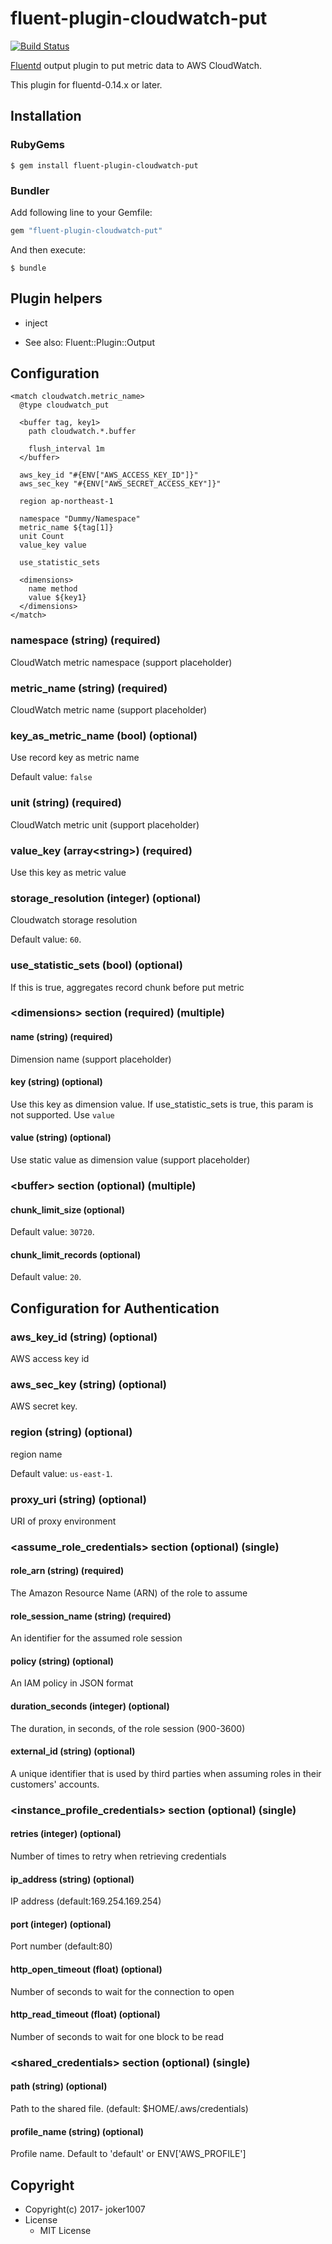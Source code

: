 # fluent-plugin-cloudwatch-put
[![Build Status](https://travis-ci.org/joker1007/fluent-plugin-cloudwatch-put.svg?branch=master)](https://travis-ci.org/joker1007/fluent-plugin-cloudwatch-put)

[Fluentd](http://fluentd.org/) output plugin to put metric data to AWS CloudWatch.

This plugin for fluentd-0.14.x or later.

## Installation

### RubyGems

```
$ gem install fluent-plugin-cloudwatch-put
```

### Bundler

Add following line to your Gemfile:

```ruby
gem "fluent-plugin-cloudwatch-put"
```

And then execute:

```
$ bundle
```

## Plugin helpers

* inject

* See also: Fluent::Plugin::Output

## Configuration

```
<match cloudwatch.metric_name>
  @type cloudwatch_put

  <buffer tag, key1>
    path cloudwatch.*.buffer

    flush_interval 1m
  </buffer>

  aws_key_id "#{ENV["AWS_ACCESS_KEY_ID"]}"
  aws_sec_key "#{ENV["AWS_SECRET_ACCESS_KEY"]}"

  region ap-northeast-1

  namespace "Dummy/Namespace"
  metric_name ${tag[1]}
  unit Count
  value_key value

  use_statistic_sets

  <dimensions>
    name method
    value ${key1}
  </dimensions>
</match>
```

### namespace (string) (required)

CloudWatch metric namespace (support placeholder)

### metric_name (string) (required)

CloudWatch metric name (support placeholder)

### key_as_metric_name (bool) (optional)

Use record key as metric name

Default value: `false`

### unit (string) (required)

CloudWatch metric unit (support placeholder)

### value_key (array\<string\>) (required)

Use this key as metric value

### storage_resolution (integer) (optional)

Cloudwatch storage resolution

Default value: `60`.

### use_statistic_sets (bool) (optional)

If this is true, aggregates record chunk before put metric


### \<dimensions\> section (required) (multiple)

#### name (string) (required)

Dimension name (support placeholder)

#### key (string) (optional)

Use this key as dimension value. If use_statistic_sets is true, this param is not supported. Use `value`

#### value (string) (optional)

Use static value as dimension value (support placeholder)


### \<buffer\> section (optional) (multiple)

#### chunk_limit_size (optional)

Default value: `30720`.

#### chunk_limit_records (optional)

Default value: `20`.

## Configuration for Authentication

### aws_key_id (string) (optional)

AWS access key id

### aws_sec_key (string) (optional)

AWS secret key.

### region (string) (optional)

region name

Default value: `us-east-1`.

### proxy_uri (string) (optional)

URI of proxy environment

### \<assume_role_credentials\> section (optional) (single)

#### role_arn (string) (required)

The Amazon Resource Name (ARN) of the role to assume

#### role_session_name (string) (required)

An identifier for the assumed role session

#### policy (string) (optional)

An IAM policy in JSON format

#### duration_seconds (integer) (optional)

The duration, in seconds, of the role session (900-3600)

#### external_id (string) (optional)

A unique identifier that is used by third parties when assuming roles in their customers' accounts.

### \<instance_profile_credentials\> section (optional) (single)

#### retries (integer) (optional)

Number of times to retry when retrieving credentials

#### ip_address (string) (optional)

IP address (default:169.254.169.254)

#### port (integer) (optional)

Port number (default:80)

#### http_open_timeout (float) (optional)

Number of seconds to wait for the connection to open

#### http_read_timeout (float) (optional)

Number of seconds to wait for one block to be read

### \<shared_credentials\> section (optional) (single)

#### path (string) (optional)

Path to the shared file. (default: $HOME/.aws/credentials)

#### profile_name (string) (optional)

Profile name. Default to 'default' or ENV['AWS_PROFILE']

## Copyright

* Copyright(c) 2017- joker1007
* License
  * MIT License
